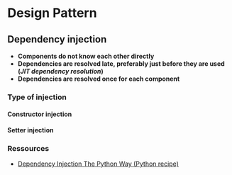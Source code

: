 # Design Pattern 
## Dependency injection 

 * **Components do not know each other directly**
 * **Dependencies are resolved late, preferably just before they are used (*JIT dependency resolution*)**
 * **Dependencies are resolved once for each component**

### Type of injection 
#### Constructor injection 
#### Setter injection 



### Ressources 
 * [Dependency Injection The Python Way (Python recipe) ](http://code.activestate.com/recipes/413268/)